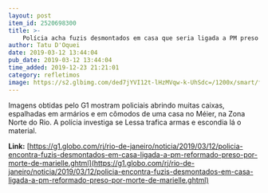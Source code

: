 ```yaml
---
layout: post
item_id: 2520698300
title: >-
    Polícia acha fuzis desmontados em casa que seria ligada a PM preso por morte de Marielle
author: Tatu D'Oquei
date: 2019-03-12 13:44:04
pub_date: 2019-03-12 13:44:04
time_added: 2019-12-23 21:21:01
category: refletimos
image: https://s2.glbimg.com/ded7jYVI12t-lHzMVqw-k-UhSdc=/1200x/smart/filters:cover():strip_icc()/s03.video.glbimg.com/x720/7448886.jpg
---
```


Imagens obtidas pelo G1 mostram policiais abrindo muitas caixas, espalhadas em armários e em cômodos de uma casa no Méier, na Zona Norte do Rio. A polícia investiga se Lessa trafica armas e escondia lá o material.

**Link:** [https://g1.globo.com/rj/rio-de-janeiro/noticia/2019/03/12/policia-encontra-fuzis-desmontados-em-casa-ligada-a-pm-reformado-preso-por-morte-de-marielle.ghtml](https://g1.globo.com/rj/rio-de-janeiro/noticia/2019/03/12/policia-encontra-fuzis-desmontados-em-casa-ligada-a-pm-reformado-preso-por-morte-de-marielle.ghtml)


